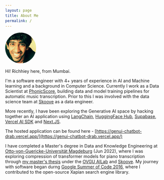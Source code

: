 ```yaml
---
layout: page
title: About Me
permalink: /
---
```


<img src="/assets/images/home/home_image.jpg" alt="Richhiey Thomas" width="100" height="100" style="border-radius:50px">

Hi! Richhiey here, from Mumbai.

I'm a software engineer with 4+ years of experience in AI and Machine learning and a background in Computer Science. Currently I work as a Data Scientist at [PhonicScore][phonicscore], building data and model training pipelines for automatic music transcription. Prior to this I was involved with the data science team at [Skoove][skoove] as a data engineer.

More recently, I have been exploring the Generative AI space by hacking together an AI application using [LangChain][langchain], [HuggingFace Hub][hf-hub], [Supabase][supabase], [Vercel AI SDK][vercel-ai-sdk] and [Next.JS][nextjs].

The hosted application can be found here - [https://genui-chatbot-drab.vercel.app/](https://genui-chatbot-drab.vercel.app/) 

I have completed a Master's degree in Data and Knowledge Engineering at [Otto-von-Guericke-Universität Magdeburg][ovgu] (Jun 2022), where I was exploring compression of transformer models for piano transcription through [my master's thesis][masters-thesis-pdf] under the [OVGU AILab][ailab] and [Skoove][skoove]. My journey with software began durng [Google Summer of Code 2016][gsoc2016], where I contributed to the open-source Xapian search engine library.


[ovgu]: https://www.ovgu.de/
[ailab]: https://ai.ovgu.de/
[automatic]: https://richhiey.github.io/posts/generating-irish-double-jigs-with-deep-learning/
[beatwire]: https://www.aisongcontest.com/participants/beatwire-2021
[skoove]: https://www.skoove.com/en
[phonicscore]: https://www.phonicscore.com
[langchain]: https://python.langchain.com/docs/introduction/
[hf-hub]: https://huggingface.co/docs/hub/en/index
[supabase]: https://supabase.com/
[vercel-ai-sdk]: https://sdk.vercel.ai/docs/introduction
[nextjs]: https://nextjs.org/docs
[masters-thesis-pdf]: https://drive.google.com/file/d/16TA-_I_E8X6bzcOPcu_nuEE38E9721ur/view?usp=drive_link
[gsoc2016]: https://summerofcode.withgoogle.com/archive/2016/projects/4670134971006976